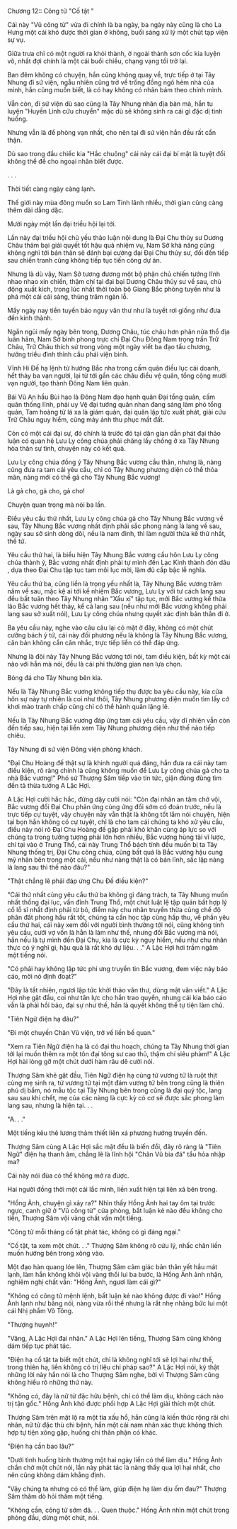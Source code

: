 




Chương 12:: Công tử "Cố tật "


Cái này "Vũ công tử" vừa đi chính là ba ngày, ba ngày này cũng là cho La Hưng một cái khó được thời gian ở không, buổi sáng xử lý một chút tạp viện sự vụ.

Giữa trưa chỉ có một người ra khỏi thành, ở ngoài thành sơn cốc kia luyện võ, nhất đợi chính là một cái buổi chiều, chạng vạng tối trở lại.

Ban đêm không có chuyện, hắn cũng không quay về, trực tiếp ở tại Tây Nhung đi sứ viện, ngẫu nhiên cũng trở về trống đồng ngõ hẻm nhà của mình, hắn cũng muốn biết, là có hay không có nhân bám theo chính mình.

Vẫn còn, đi sứ viện dù sao cũng là Tây Nhung nhân địa bàn mà, hắn tu luyện "Huyền Linh cửu chuyển" mặc dù sẽ không sinh ra cái gì đặc dị tình huống.

Nhưng vẫn là để phòng vạn nhất, cho nên tại đi sứ viện hắn đều rất cẩn thận.

Dù sao trong đầu chiếc kia "Hắc chuông" cái này cái đại bí mật là tuyệt đối không thể để cho ngoại nhân biết được.

. . .

Thời tiết càng ngày càng lạnh.

Thế giới này mùa đông muốn so Lam Tinh lãnh nhiều, thời gian cũng càng thêm dài dằng dặc.

Mười ngày một lần đại triều hội lại tới.

Lần này đại triều hội chủ yếu thảo luận nội dung là Đại Chu thủy sư Dương Châu thảm bại giải quyết tốt hậu quả nhiệm vụ, Nam Sở khả năng cũng không nghĩ tới bản thân sẽ đánh bại cường đại Đại Chu thủy sư, đối đến tiếp sau chiến tranh cũng không tiếp tục tiến công dự án.

Nhưng là dù vậy, Nam Sở tương đương một bộ phận chủ chiến tướng lĩnh nhao nhao xin chiến, thậm chí tại đại bại Dương Châu thủy sư về sau, chủ động xuất kích, trong lúc nhất thời toàn bộ Giang Bắc phòng tuyến như là phá một cái cái sàng, thủng trăm ngàn lỗ.

Mấy ngày nay tiền tuyến báo nguy văn thư như là tuyết rơi giống như đưa đến kinh thành.

Ngắn ngủi mấy ngày bên trong, Dương Châu, túc châu hơn phân nửa thổ địa luân hãm, Nam Sở binh phong trực chỉ Đại Chu Đông Nam trọng trấn Trữ Châu, Trữ Châu thích sứ trong vòng một ngày viết ba đạo tấu chương, hướng triều đình thỉnh cầu phái viện binh.

Vĩnh Hi Đế hạ lệnh từ hướng Bắc nha trong cấm quân điều lục cái doanh, hết thảy ba vạn người, lại từ tới gần các châu điều vệ quân, tổng cộng mười vạn người, tạo thành Đông Nam liên quân.

Bái Vũ An hầu Bùi hạo là Đông Nam đạo hạnh quân Đại tổng quản, cấm quân thống lĩnh, phải uy Vệ đại tướng quân nhan đang sáng làm phó tổng quản, Tam hoàng tử lá xa là giám quân, đại quân lập tức xuất phát, giải cứu Trữ Châu nguy hiểm, cũng máy ảnh thu phục mất đất.

Còn có một cái đại sự, đó chính là trước đó tại dân gian dẫn phát đại thảo luận có quan hệ Lưu Ly công chúa phải chăng lấy chồng ở xa Tây Nhung hòa thân sự tình, chuyện này có kết quả.

Lưu Ly công chúa đồng ý Tây Nhung Bắc vương cầu thân, nhưng là, nàng cũng đưa ra tam cái yêu cầu, chỉ có Tây Nhung phương diện có thể thỏa mãn, nàng mới có thể gả cho Tây Nhung Bắc vương!

Là gả cho, gả cho, gả cho!

Chuyện quan trọng mà nói ba lần.

Điều yêu cầu thứ nhất, Lưu Ly công chúa gả cho Tây Nhung Bắc vương về sau, Tây Nhung Bắc vương nhất định phải sắc phong nàng là lang về sau, ngày sau sở sinh dòng dõi, nếu là nam đinh, thì làm người thừa kế thứ nhất, thế tử.

Yêu cầu thứ hai, là biểu hiện Tây Nhung Bắc vương cầu hôn Lưu Ly công chúa thành ý, Bắc vương nhất định phải tự mình đến Lạc Kinh thành đón dâu , dựa theo Đại Chu tập tục tam môi lục mời, làm đủ cấp bậc lễ nghĩa.

Yêu cầu thứ ba, cũng liền là trọng yếu nhất là, Tây Nhung Bắc vương trăm năm về sau, mặc kệ ai tới kế nhiệm Bắc vương, Lưu Ly với tư cách lang sau đều bất tuân theo Tây Nhung nhân "Xấu xí" tập tục, mới Bắc vương kế thừa lão Bắc vương hết thảy, kể cả lang sau (nếu như mới Bắc vương không phải lang sau sở xuất nói), Lưu Ly công chúa nhưng quyết xác định bản thân đi ở.

Ba yêu cầu này, nghe vào câu câu lại có mặt ở đây, không có một chút cưỡng bách ý tứ, cái này đối phương nếu là không là Tây Nhung Bắc vương, căn bản không cần cân nhắc, trực tiếp liền có thể đáp ứng.

Nhưng là đôi này Tây Nhung Bắc vương tới nói, tam điều kiện, bất kỳ một cái nào với hắn mà nói, đều là cái phi thường gian nan lựa chọn.

Bóng đá cho Tây Nhung bên kia.

Nếu là Tây Nhung Bắc vương không tiếp thụ được ba yêu cầu này, kia cửa hôn sự này tự nhiên là coi như thôi, Tây Nhung phương diện muốn tìm lấy cớ khơi mào tranh chấp cũng chỉ có thể hành quân lặng lẽ.

Nếu là Tây Nhung Bắc vương đáp ứng tam cái yêu cầu, vậy dĩ nhiên vẫn còn đến tiếp sau, hiện tại liền xem Tây Nhung phương diện như thế nào tiếp chiêu.

Tây Nhung đi sứ viện Đông viện phòng khách.

"Đại Chu Hoàng đế thật sự là khinh người quá đáng, hắn đưa ra cái này tam điều kiện, rõ ràng chính là cũng không muốn để Lưu Ly công chúa gả cho ta nhà Bắc vương!" Phó sứ Thượng Sâm tiếp vào tin tức, giận đùng đùng tìm đến tả thừa tướng A Lặc Hợi.

A Lặc Hợi cười hắc hắc, đứng dậy cười nói: "Còn đại nhân an tâm chớ vội, Bắc vương đối Đại Chu phản ứng cùng ứng đối sớm có đoán trước, nếu là trực tiếp cự tuyệt, vậy chuyện này vẫn thật là không tốt lắm nói chuyện, hiện tại bọn hắn không có cự tuyệt, chỉ là cho tam cái chúng ta khó xử yêu cầu, điều này nói rõ Đại Chu Hoàng đế gặp phải khó khăn cùng áp lực so với chúng ta trong tưởng tượng phải lớn hơn nhiều, Bắc vương hùng tài vĩ lược, chí tại vào ở Trung Thổ, cái này Trung Thổ bách tính đều muốn bị ta Tây Nhung thống trị, Đại Chu công chúa, cũng bất quá là Bắc vương hậu cung mỹ nhân bên trong một cái, nếu như nàng thật là có bản lĩnh, sắc lập nàng là lang sau thì thế nào đâu?"

"Thật chẳng lẽ phải đáp ứng Chu Đế điều kiện?"

"Cái thứ nhất cùng yêu cầu thứ ba không gì đáng trách, ta Tây Nhung muốn nhất thống đại lục, vấn đỉnh Trung Thổ, một chút luật lệ tập quán bất hợp lý cổ lỗ sĩ nhất định phải từ bỏ, điểm này chu nhân truyền thừa cùng chế độ phân đất phong hầu rất tốt, chúng ta cần học tập cùng hấp thu, về phần yêu cầu thứ hai, cái này xem đối với người bình thường tới nói, cũng không tính yêu cầu, cưới vợ vốn là hẳn là làm như thế, nhưng đối Bắc vương mà nói, hắn nếu là tự mình đến Đại Chu, kia là cực kỳ nguy hiểm, nếu như chu nhân thực có ý nghĩ gì, hậu quả là rất khó dự liệu. . ." A Lặc Hợi hơi trầm ngâm một tiếng nói.

"Có phải hay không lập tức phi ưng truyền tin Bắc vương, đem việc này báo cáo, mời nó định đoạt?"

"Đây là tất nhiên, ngươi lập tức khởi thảo văn thư, dùng mật văn viết." A Lặc Hợi nhẹ gật đầu, coi như tân lực cho hắn trao quyền, nhưng cái kia báo cáo vẫn là phải hồi báo, đại sự như thế, hắn là quyết không thể tự tiện làm chủ.

"Tiên Ngữ điện hạ đâu?"

"Đi một chuyến Chân Vũ viện, trở về liền bế quan."

"Xem ra Tiên Ngữ điện hạ là có đại thu hoạch, chúng ta Tây Nhung thời gian tới lại muốn thêm ra một tôn đại tông sư cao thủ, thậm chí siêu phàm!" A Lặc Hợi hài lòng gỡ một chút dưới hàm râu dê cười nói.

Thượng Sâm khẽ gật đầu, Tiên Ngữ điện hạ cùng tứ vương tử là ruột thịt cùng mẹ sinh ra, tứ vương tử tại một đám vương tử bên trong cũng là thiên phú dị bẩm, nó mẫu tộc tại Tây Nhung bên trong cũng là đại quý tộc, lang sau sau khi chết, mẹ của các nàng là cực kỳ có cơ sẽ được sắc phong làm lang sau, nhưng là hiện tại. . .

"A. . ."

Một tiếng kêu thê lương thảm thiết liên xá phương hướng truyền đến.

Thượng Sâm cùng A Lặc Hợi sắc mặt đều là biến đổi, đây rõ ràng là "Tiên Ngữ" điện hạ thanh âm, chẳng lẽ là lĩnh hội "Chân Vũ bia đá" tẩu hỏa nhập ma?

Cái này nói đùa có thể không mở ra được.

Hai người đồng thời một cái lắc mình, liền xuất hiện tại liên xá bên trong.

"Hồng Ảnh, chuyện gì xảy ra?" Nhìn thấy Hồng Ảnh hai tay ôm tại trước ngực, canh giữ ở "Vũ công tử" cửa phòng, bất luận kẻ nào đều không cho tiến, Thượng Sâm vội vàng chất vấn một tiếng.

"Công tử mỗi tháng cố tật phát tác, không có gì đáng ngại."

"Cố tật, ta xem một chút. . ." Thượng Sâm không rõ cứu lý, nhấc chân liền muốn hướng bên trong xông vào.

Một đạo hàn quang lóe lên, Thượng Sâm cảm giác bản thân yết hầu mát lạnh, làm hắn không khỏi vội vàng thối lui ba bước, là Hồng Ảnh ảnh nhận, nghiêm nghị chất vấn: "Hồng Ảnh, ngươi làm cái gì?"

"Không có công tử mệnh lệnh, bất luận kẻ nào không được đi vào!" Hồng Ảnh lạnh như băng nói, nàng vừa rồi thế nhưng là rất nhẹ nhàng bức lui một cái Nhị phẩm Võ Tông.

"Thượng huynh!"

"Vâng, A Lặc Hợi đại nhân." A Lặc Hợi lên tiếng, Thượng Sâm cũng không dám tiếp tục phát tác.

"Điện hạ cố tật ta biết một chút, chỉ là không nghĩ tới sẽ lợi hại như thế, trong thiên hạ, liền không có trị liệu chi pháp sao?" A Lặc Hợi nói, kỳ thật những lời này hắn nói là cho Thượng Sâm nghe, bởi vì Thượng Sâm cũng không hiểu rõ những thứ này.

"Không có, đây là nữ tử đặc hữu bệnh, chỉ có thể làm dịu, không cách nào trị tận gốc." Hồng Ảnh khó được phối hợp A Lặc Hợi giải thích một chút.

Thượng Sâm trên mặt lộ ra một tia xấu hổ, hắn cũng là kiến thức rộng rãi chi nhân, nữ tử đặc thù chi bệnh, hắn một cái nam nhân xác thực không thích hợp tự tiện xông gặp, huống chi thân phận có khác.

"Điện hạ cần bao lâu?"

"Dưới tình huống bình thường một hai ngày liền có thể làm dịu." Hồng Ảnh chần chờ một chút nói, lần này phát tác là nàng thấy qua lợi hại nhất, cho nên cũng không dám khẳng định.

"Vậy chúng ta nhưng có có thể làm, giúp điện hạ làm dịu ốm đau?" Thượng Sâm thăm dò hỏi thăm một tiếng.

"Không cần, công tử sớm đã. . . Quen thuộc." Hồng Ảnh nhìn một chút trong phòng đầu, dừng một chút, nói.




